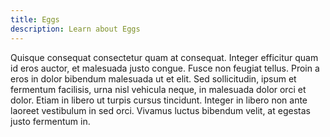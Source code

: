 ```yaml
---
title: Eggs
description: Learn about Eggs
---
```


Quisque consequat consectetur quam at consequat. Integer efficitur quam id eros auctor, et malesuada justo congue. Fusce non feugiat tellus. Proin a eros in dolor bibendum malesuada ut et elit. Sed sollicitudin, ipsum et fermentum facilisis, urna nisl vehicula neque, in malesuada dolor orci et dolor. Etiam in libero ut turpis cursus tincidunt. Integer in libero non ante laoreet vestibulum in sed orci. Vivamus luctus bibendum velit, at egestas justo fermentum in.